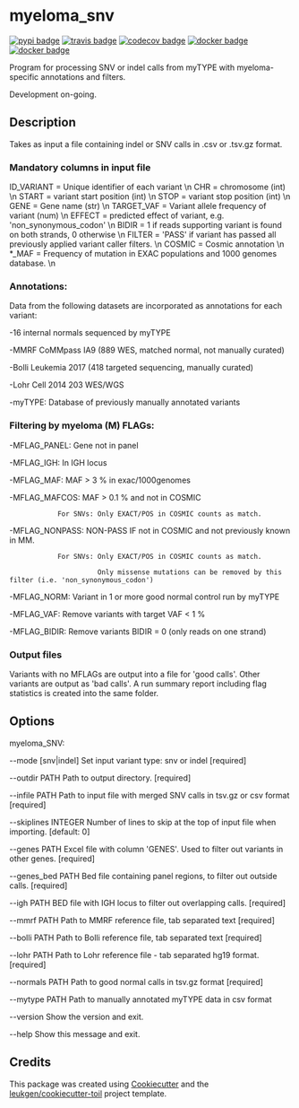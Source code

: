 # myeloma_snv

[![pypi badge][pypi_badge]][pypi_base]
[![travis badge][travis_badge]][travis_base]
[![codecov badge][codecov_badge]][codecov_base]
[![docker badge][docker_badge]][docker_base]
[![docker badge][automated_badge]][docker_base]

Program for processing SNV or indel calls from myTYPE with myeloma-specific annotations and filters.

Development on-going.

## Description

Takes as input a file containing indel or SNV calls in .csv or .tsv.gz format.

### Mandatory columns in input file

ID_VARIANT = Unique identifier of each variant \n
CHR = chromosome (int) \n
START = variant start position (int) \n
STOP = variant stop position (int) \n
GENE = Gene name (str) \n
TARGET_VAF = Variant allele frequency of variant (num) \n
EFFECT = predicted effect of variant, e.g. 'non_synonymous_codon' \n
BIDIR = 1 if reads supporting variant is found on both strands, 0 otherwise \n
FILTER = 'PASS' if variant has passed all previously applied variant caller filters. \n
COSMIC = Cosmic annotation \n
*_MAF = Frequency of mutation in EXAC populations and 1000 genomes database. \n

### Annotations:

Data from the following datasets are incorporated as annotations for each variant:

-16 internal normals sequenced by myTYPE

-MMRF CoMMpass IA9 (889 WES, matched normal, not manually curated)

-Bolli Leukemia 2017 (418 targeted sequencing, manually curated)

-Lohr Cell 2014 203 WES/WGS

-myTYPE: Database of previously manually annotated variants 

### Filtering by myeloma (M) FLAGs:

-MFLAG_PANEL: Gene not in panel

-MFLAG_IGH: In IGH locus

-MFLAG_MAF: MAF > 3 % in exac/1000genomes

-MFLAG_MAFCOS: MAF > 0.1 % and not in COSMIC

                For SNVs: Only EXACT/POS in COSMIC counts as match.

-MFLAG_NONPASS: NON-PASS IF not in COSMIC and not previously known in MM.

                For SNVs: Only EXACT/POS in COSMIC counts as match.

                          Only missense mutations can be removed by this filter (i.e. 'non_synonymous_codon')

-MFLAG_NORM: Variant in 1 or more good normal control run by myTYPE

-MFLAG_VAF: Remove variants with target VAF < 1 %

-MFLAG_BIDIR: Remove variants BIDIR = 0 (only reads on one strand)


### Output files

Variants with no MFLAGs are output into a file for 'good calls'. Other variants are output as 'bad calls'. A run summary report including flag statistics is created into the same folder. 

## Options

myeloma_SNV:

  --mode [snv|indel]   Set input variant type: snv or indel  [required]

  --outdir PATH        Path to output directory.  [required]

  --infile PATH        Path to input file with merged SNV calls in tsv.gz or
                       csv format  [required]

  --skiplines INTEGER  Number of lines to skip at the top of input file when
                       importing.  [default: 0]

  --genes PATH         Excel file with column 'GENES'. Used to filter out
                       variants in other genes.  [required]

  --genes_bed PATH     Bed file containing panel regions, to filter out
                       outside calls.  [required]

  --igh PATH           BED file with IGH locus to filter out overlapping
                       calls.  [required]

  --mmrf PATH          Path to MMRF reference file, tab separated text
                       [required]

  --bolli PATH         Path to Bolli reference file, tab separated text
                       [required]

  --lohr PATH          Path to Lohr reference file - tab separated hg19
                       format.  [required]

  --normals PATH       Path to good normal calls in tsv.gz format  [required]

  --mytype PATH        Path to manually annotated myTYPE data in csv format

  --version            Show the version and exit.

  --help               Show this message and exit.

## Credits

This package was created using [Cookiecutter] and the
[leukgen/cookiecutter-toil] project template.

<!-- References -->
[singularity]: http://singularity.lbl.gov/
[docker2singularity]: https://github.com/singularityware/docker2singularity
[cookiecutter]: https://github.com/audreyr/cookiecutter
[leukgen/cookiecutter-toil]: https://github.com/leukgen/cookiecutter-toil
[`--batchSystem`]: http://toil.readthedocs.io/en/latest/developingWorkflows/batchSystem.html?highlight=BatchSystem

<!-- Badges -->
[docker_base]: https://hub.docker.com/r/evenrus/myeloma_snv
[docker_badge]: https://img.shields.io/docker/build/evenrus/myeloma_snv.svg
[automated_badge]: https://img.shields.io/docker/automated/leukgen/myeloma_snv.svg
[codecov_badge]: https://codecov.io/gh/evenrus/myeloma_snv/branch/master/graph/badge.svg
[codecov_base]: https://codecov.io/gh/evenrus/myeloma_snv
[pypi_badge]: https://img.shields.io/pypi/v/myeloma_snv.svg
[pypi_base]: https://pypi.python.org/pypi/myeloma_snv
[travis_badge]: https://img.shields.io/travis/evenrus/myeloma_snv.svg
[travis_base]: https://travis-ci.org/evenrus/myeloma_snv
